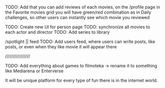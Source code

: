 TODO: Add that you can add reviews of each movies, on the /profile page in the Favorite movies grid you will have green/red combination as in Daily challenges, so other users can instantly see which movie you reviewed

TODO: Create new UI for person page
TODO: synchronize all movies to each actor and director
TODO: Add series to library

/spotlight || feed
TODO: Add users feed, where users can write posts, like posts, or even when they like movie it will appear there

////////////////

TODO: Add everything about games to filmoteka -> rename it to something like Mediarena or Enterverse

It will be unique platform for every type of fun there is in the internet world.
